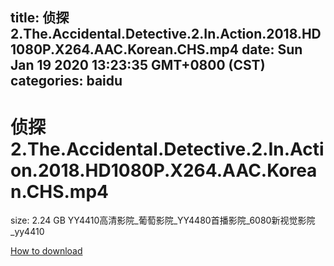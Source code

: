 
title: 侦探2.The.Accidental.Detective.2.In.Action.2018.HD1080P.X264.AAC.Korean.CHS.mp4
date: Sun Jan 19 2020 13:23:35 GMT+0800 (CST)    
categories: baidu
---

# 侦探2.The.Accidental.Detective.2.In.Action.2018.HD1080P.X264.AAC.Korean.CHS.mp4
size: 2.24 GB
 YY4410高清影院_葡萄影院_YY4480首播影院_6080新视觉影院_yy4410
 

[How to download](https://bpcam.bemobtrk.com/go/2ceec3aa-1ca2-46d6-b9ff-aaa5c184517c?jno=895)